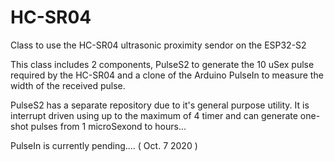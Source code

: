 # HC-SR04
Class to use the HC-SR04 ultrasonic proximity sendor on the ESP32-S2

This class includes 2 components, PulseS2 to generate the 10 uSex pulse required by the HC-SR04 and a clone of the Arduino PulseIn to measure the width of the received pulse. 

PulseS2 has a separate repository due to it's general purpose utility.  It is interrupt driven using up to the maximum of 4 timer and can generate one-shot pulses from 1 microSexond to hours...

PulseIn is currently pending.... ( Oct. 7 2020 )
